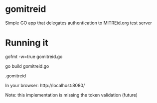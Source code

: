 # gomitreid
Simple GO app that delegates authentication to MITREid.org test server

# Running it

gofmt -w=true gomitreid.go

go build gomitreid.go

.gomitreid

In your browser: http://localhost:8080/

Note: this implementation is missing the token validation (future)

